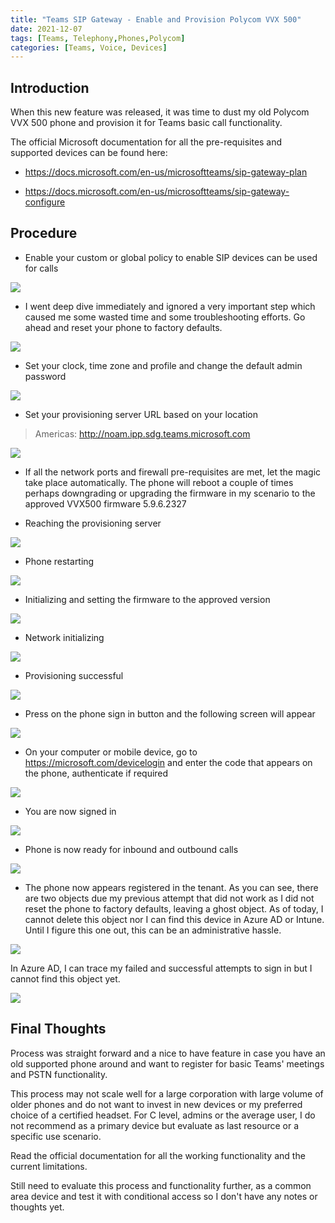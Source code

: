 ```yaml
---
title: "Teams SIP Gateway - Enable and Provision Polycom VVX 500"
date: 2021-12-07
tags: [Teams, Telephony,Phones,Polycom]
categories: [Teams, Voice, Devices]
---
```


## Introduction

When this new feature was released, it was time to dust my old Polycom VVX 500 phone and provision it for Teams basic call functionality.

The official Microsoft documentation for all the pre-requisites and supported devices can be found here:

- <https://docs.microsoft.com/en-us/microsoftteams/sip-gateway-plan>

- <https://docs.microsoft.com/en-us/microsoftteams/sip-gateway-configure>


## Procedure

- Enable your custom or global policy to enable SIP devices can be used for calls

![](images/SIPGateway03a-EnableCallPolicySIPDevice.png)

- I went deep dive immediately and ignored a very important step which caused me some wasted time and some troubleshooting efforts. Go ahead and reset your phone to factory defaults.

![](images/SIPGateway01-RestoretoDefaults.png)

- Set your clock, time zone and profile and change the default admin password

![](images/SIPGateway02-SetupTimeandProfile.png)

- Set your provisioning server URL based on your location

> Americas: http://noam.ipp.sdg.teams.microsoft.com

![](images/SIPGateway03-ProvisioningServerURL.png)


- If all the network ports and firewall pre-requisites are met, let the magic take place automatically. The phone will reboot a couple of times perhaps downgrading or upgrading the firmware in my scenario to the approved VVX500 firmware 5.9.6.2327

- Reaching the provisioning server

![](images/SIPGateway04-ContactingProvisioningServer.png)

- Phone restarting

![](images/SIPGateway05-RestartingPhone.png)

- Initializing and setting the firmware to the approved version

![](images/SIPGateway06-WelcomeBoot.png)

- Network initializing

![](images/SIPGateway07-InitialNetwork.png)

- Provisioning successful

![](images/SIPGateway08-ProvisionSuccessFul.png)

- Press on the phone sign in button and the following screen will appear

![](images/SIPGateway09-DeviceLogin01.png)

- On your computer or mobile device, go to <https://microsoft.com/devicelogin> and enter the code that appears on the phone, authenticate if required

![](images/SIPGateway10-Devicelogin02.png)

- You are now signed in

![](images/SIPGateway11-DeviceLogin03.png)

- Phone is now ready for inbound and outbound calls

![](images/SIPGateway12-PhoneSignedin.png)

- The phone now appears registered in the tenant. As you can see, there are two objects due my previous attempt that did not work as I did not reset the phone to factory defaults, leaving a ghost object. As of today, I cannot delete this object nor I can find this device in Azure AD or Intune. Until I figure this one out, this can be an administrative hassle.

![](images/SIPGateway13-PhoneRegistered.png)

In Azure AD, I can trace my failed and successful attempts to sign in but I cannot find this object yet.

![](images/SIPGateway14-AzureSignDetails.png)


## Final Thoughts

Process was straight forward and a nice to have feature in case you have an old supported phone around and want to register for basic Teams' meetings and PSTN functionality.

This process may not scale well for a large corporation with large volume of older phones and do not want to invest in new devices or my preferred choice of a certified headset. For C level, admins or the average user, I do not recommend as a primary device but evaluate as last resource or a specific use scenario.

Read the official documentation for all the working functionality and the current limitations.

Still need to evaluate this process and functionality further, as a common area device and test it with conditional access so I don't have any notes or thoughts yet.